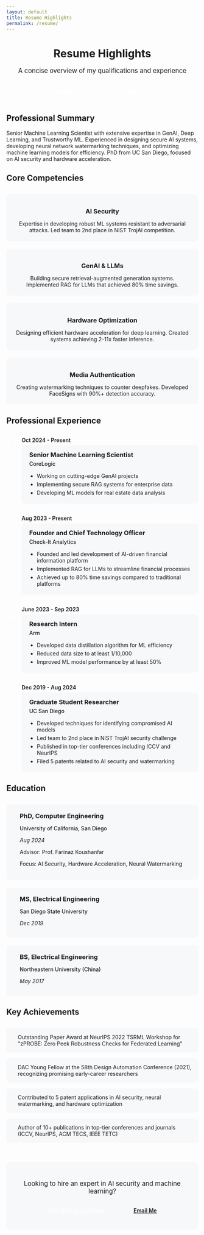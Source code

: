 ```yaml
---
layout: default
title: Resume Highlights
permalink: /resume/
---
```


<div class="resume-header animate-fade-in">
  <h1>Resume Highlights</h1>
  <p class="lead">A concise overview of my qualifications and experience</p>
  <div class="resume-actions">
    <a href="/pdf/CV_Xinqiao_1024.pdf" class="resume-action-button primary" target="_blank">
      <i class="fas fa-file-download"></i> Download Full CV
    </a>
    <a href="https://calendly.com/joe-x-zhang10" class="resume-action-button" target="_blank">
      <i class="far fa-calendar-check"></i> Schedule a Call
    </a>
  </div>
</div>

## Professional Summary

Senior Machine Learning Scientist with extensive expertise in GenAI, Deep Learning, and Trustworthy ML. Experienced in designing secure AI systems, developing neural network watermarking techniques, and optimizing machine learning models for efficiency. PhD from UC San Diego, focused on AI security and hardware acceleration.

## Core Competencies

<div class="competencies-grid">
  <div class="competency-card">
    <div class="competency-icon"><i class="fas fa-shield-alt"></i></div>
    <h3>AI Security</h3>
    <p>Expertise in developing robust ML systems resistant to adversarial attacks. Led team to 2nd place in NIST TrojAI competition.</p>
  </div>
  
  <div class="competency-card">
    <div class="competency-icon"><i class="fas fa-robot"></i></div>
    <h3>GenAI & LLMs</h3>
    <p>Building secure retrieval-augmented generation systems. Implemented RAG for LLMs that achieved 80% time savings.</p>
  </div>
  
  <div class="competency-card">
    <div class="competency-icon"><i class="fas fa-microchip"></i></div>
    <h3>Hardware Optimization</h3>
    <p>Designing efficient hardware acceleration for deep learning. Created systems achieving 2-11x faster inference.</p>
  </div>
  
  <div class="competency-card">
    <div class="competency-icon"><i class="fas fa-fingerprint"></i></div>
    <h3>Media Authentication</h3>
    <p>Creating watermarking techniques to counter deepfakes. Developed FaceSigns with 90%+ detection accuracy.</p>
  </div>
</div>

## Professional Experience

<div class="timeline">
  <div class="timeline-item">
    <div class="timeline-dot"></div>
    <div class="timeline-date">Oct 2024 - Present</div>
    <div class="timeline-content">
      <h3>Senior Machine Learning Scientist</h3>
      <h4>CoreLogic</h4>
      <ul>
        <li>Working on cutting-edge GenAI projects</li>
        <li>Implementing secure RAG systems for enterprise data</li>
        <li>Developing ML models for real estate data analysis</li>
      </ul>
    </div>
  </div>
  
  <div class="timeline-item">
    <div class="timeline-dot"></div>
    <div class="timeline-date">Aug 2023 - Present</div>
    <div class="timeline-content">
      <h3>Founder and Chief Technology Officer</h3>
      <h4>Check-It Analytics</h4>
      <ul>
        <li>Founded and led development of AI-driven financial information platform</li>
        <li>Implemented RAG for LLMs to streamline financial processes</li>
        <li>Achieved up to 80% time savings compared to traditional platforms</li>
      </ul>
    </div>
  </div>
  
  <div class="timeline-item">
    <div class="timeline-dot"></div>
    <div class="timeline-date">June 2023 - Sep 2023</div>
    <div class="timeline-content">
      <h3>Research Intern</h3>
      <h4>Arm</h4>
      <ul>
        <li>Developed data distillation algorithm for ML efficiency</li>
        <li>Reduced data size to at least 1/10,000</li>
        <li>Improved ML model performance by at least 50%</li>
      </ul>
    </div>
  </div>
  
  <div class="timeline-item">
    <div class="timeline-dot"></div>
    <div class="timeline-date">Dec 2019 - Aug 2024</div>
    <div class="timeline-content">
      <h3>Graduate Student Researcher</h3>
      <h4>UC San Diego</h4>
      <ul>
        <li>Developed techniques for identifying compromised AI models</li>
        <li>Led team to 2nd place in NIST TrojAI security challenge</li>
        <li>Published in top-tier conferences including ICCV and NeurIPS</li>
        <li>Filed 5 patents related to AI security and watermarking</li>
      </ul>
    </div>
  </div>
</div>

## Education

<div class="education-grid">
  <div class="education-card">
    <div class="education-logo">
      <i class="fas fa-university"></i>
    </div>
    <div class="education-content">
      <h3>PhD, Computer Engineering</h3>
      <p class="edu-institution">University of California, San Diego</p>
      <p class="edu-date">Aug 2024</p>
      <p>Advisor: Prof. Farinaz Koushanfar</p>
      <p>Focus: AI Security, Hardware Acceleration, Neural Watermarking</p>
    </div>
  </div>
  
  <div class="education-card">
    <div class="education-logo">
      <i class="fas fa-university"></i>
    </div>
    <div class="education-content">
      <h3>MS, Electrical Engineering</h3>
      <p class="edu-institution">San Diego State University</p>
      <p class="edu-date">Dec 2019</p>
    </div>
  </div>
  
  <div class="education-card">
    <div class="education-logo">
      <i class="fas fa-university"></i>
    </div>
    <div class="education-content">
      <h3>BS, Electrical Engineering</h3>
      <p class="edu-institution">Northeastern University (China)</p>
      <p class="edu-date">May 2017</p>
    </div>
  </div>
</div>

## Key Achievements

<div class="achievements-list">
  <div class="achievement-item">
    <div class="achievement-icon"><i class="fas fa-trophy"></i></div>
    <div class="achievement-content">
      <p>Outstanding Paper Award at NeurIPS 2022 TSRML Workshop for "zPROBE: Zero Peek Robustness Checks for Federated Learning"</p>
    </div>
  </div>
  
  <div class="achievement-item">
    <div class="achievement-icon"><i class="fas fa-award"></i></div>
    <div class="achievement-content">
      <p>DAC Young Fellow at the 58th Design Automation Conference (2021), recognizing promising early-career researchers</p>
    </div>
  </div>
  
  <div class="achievement-item">
    <div class="achievement-icon"><i class="fas fa-lightbulb"></i></div>
    <div class="achievement-content">
      <p>Contributed to 5 patent applications in AI security, neural watermarking, and hardware optimization</p>
    </div>
  </div>
  
  <div class="achievement-item">
    <div class="achievement-icon"><i class="fas fa-book"></i></div>
    <div class="achievement-content">
      <p>Author of 10+ publications in top-tier conferences and journals (ICCV, NeurIPS, ACM TECS, IEEE TETC)</p>
    </div>
  </div>
</div>

<div class="cta-container">
  <p>Looking to hire an expert in AI security and machine learning?</p>
  <div class="cta-buttons">
    <a href="https://calendly.com/joe-x-zhang10" class="cta-button" target="_blank">Schedule an Interview</a>
    <a href="mailto:joe.x.zhang10@gmail.com" class="cta-button secondary">Email Me</a>
  </div>
</div>

<style>
  .resume-header {
    text-align: center;
    margin-bottom: 40px;
  }
  
  .lead {
    font-size: 1.2em;
    color: var(--light-text);
    max-width: 800px;
    margin: 0 auto;
  }
  
  .resume-actions {
    display: flex;
    justify-content: center;
    gap: 15px;
    margin-top: 25px;
    flex-wrap: wrap;
  }
  
  .resume-action-button {
    display: inline-flex;
    align-items: center;
    padding: 10px 20px;
    background-color: var(--primary-color);
    color: white;
    border-radius: 6px;
    font-weight: 500;
    transition: all 0.3s ease;
    box-shadow: var(--card-shadow);
  }
  
  .resume-action-button:hover {
    background-color: var(--primary-hover);
    transform: translateY(-2px);
    box-shadow: var(--hover-shadow);
    text-decoration: none;
    color: white;
  }
  
  .resume-action-button.primary {
    background-color: var(--primary-color);
  }
  
  .resume-action-button.primary:hover {
    background-color: var(--primary-hover);
  }
  
  .resume-action-button i {
    margin-right: 8px;
  }
  
  /* Competencies grid */
  .competencies-grid {
    display: grid;
    grid-template-columns: repeat(auto-fill, minmax(280px, 1fr));
    gap: 20px;
    margin: 30px 0;
  }
  
  .competency-card {
    padding: 20px;
    background-color: #f6f8fa;
    border-radius: 8px;
    box-shadow: var(--card-shadow);
    transition: transform 0.3s ease, box-shadow 0.3s ease;
    text-align: center;
  }
  
  .competency-card:hover {
    transform: translateY(-5px);
    box-shadow: var(--hover-shadow);
  }
  
  .competency-icon {
    font-size: 28px;
    color: var(--primary-color);
    margin-bottom: 15px;
  }
  
  .competency-card h3 {
    margin-top: 0;
    margin-bottom: 10px;
  }
  
  .competency-card p {
    color: var(--light-text);
    margin-bottom: 0;
    font-size: 14px;
  }
  
  /* Timeline */
  .timeline {
    position: relative;
    margin: 30px 0;
    padding-left: 40px;
  }
  
  .timeline:before {
    content: '';
    position: absolute;
    left: 10px;
    top: 0;
    height: 100%;
    width: 2px;
    background-color: var(--primary-color);
  }
  
  .timeline-item {
    position: relative;
    margin-bottom: 30px;
  }
  
  .timeline-dot {
    position: absolute;
    left: -40px;
    top: 5px;
    width: 20px;
    height: 20px;
    border-radius: 50%;
    background-color: var(--primary-color);
    border: 3px solid white;
    box-shadow: var(--card-shadow);
  }
  
  .timeline-date {
    font-weight: 600;
    color: var(--primary-color);
    margin-bottom: 5px;
  }
  
  .timeline-content {
    background-color: #f6f8fa;
    padding: 15px 20px;
    border-radius: 8px;
    box-shadow: var(--card-shadow);
    transition: transform 0.3s ease;
  }
  
  .timeline-content:hover {
    transform: translateX(5px);
  }
  
  .timeline-content h3 {
    margin-top: 0;
    margin-bottom: 5px;
  }
  
  .timeline-content h4 {
    margin-top: 0;
    margin-bottom: 15px;
    color: var(--light-text);
    font-weight: 500;
  }
  
  .timeline-content ul {
    margin-bottom: 0;
    padding-left: 20px;
  }
  
  .timeline-content li {
    margin-bottom: 5px;
  }
  
  /* Education */
  .education-grid {
    display: grid;
    grid-template-columns: repeat(auto-fill, minmax(280px, 1fr));
    gap: 20px;
    margin: 30px 0;
  }
  
  .education-card {
    display: flex;
    align-items: center;
    gap: 15px;
    padding: 20px;
    background-color: #f6f8fa;
    border-radius: 8px;
    box-shadow: var(--card-shadow);
    transition: transform 0.3s ease;
  }
  
  .education-card:hover {
    transform: translateY(-5px);
  }
  
  .education-logo {
    font-size: 24px;
    color: var(--primary-color);
  }
  
  .education-content {
    flex-grow: 1;
  }
  
  .education-content h3 {
    margin-top: 0;
    margin-bottom: 5px;
  }
  
  .edu-institution {
    font-weight: 500;
    margin-bottom: 3px;
  }
  
  .edu-date {
    color: var(--light-text);
    font-style: italic;
    margin-bottom: 10px;
  }
  
  /* Achievements */
  .achievements-list {
    margin: 30px 0;
  }
  
  .achievement-item {
    display: flex;
    align-items: flex-start;
    gap: 15px;
    margin-bottom: 15px;
    padding: 15px;
    background-color: #f6f8fa;
    border-radius: 8px;
    transition: transform 0.3s ease;
  }
  
  .achievement-item:hover {
    transform: translateX(5px);
  }
  
  .achievement-icon {
    font-size: 20px;
    color: var(--primary-color);
    padding-top: 2px;
  }
  
  .achievement-content p {
    margin: 0;
  }
  
  /* CTA */
  .cta-container {
    text-align: center;
    margin: 50px 0 30px;
    padding: 30px;
    background-color: #f6f8fa;
    border-radius: 10px;
  }
  
  .cta-container p {
    font-size: 1.2em;
    margin-bottom: 20px;
  }
  
  .cta-buttons {
    display: flex;
    justify-content: center;
    gap: 15px;
    flex-wrap: wrap;
  }
  
  .cta-button {
    display: inline-block;
    padding: 12px 30px;
    background-color: var(--primary-color);
    color: white;
    border-radius: 6px;
    font-weight: 600;
    transition: all 0.3s ease;
    box-shadow: var(--card-shadow);
  }
  
  .cta-button:hover {
    background-color: var(--primary-hover);
    transform: translateY(-3px);
    box-shadow: var(--hover-shadow);
    text-decoration: none;
    color: white;
  }
  
  .cta-button.secondary {
    background-color: transparent;
    color: var(--primary-color);
    border: 2px solid var(--primary-color);
  }
  
  .cta-button.secondary:hover {
    background-color: rgba(3, 102, 214, 0.1);
    color: var(--primary-color);
  }
  
  /* Responsive */
  @media (max-width: 768px) {
    .competencies-grid,
    .education-grid {
      grid-template-columns: 1fr;
    }
    
    .timeline {
      padding-left: 30px;
    }
    
    .timeline:before {
      left: 8px;
    }
    
    .timeline-dot {
      left: -30px;
      width: 16px;
      height: 16px;
    }
    
    .education-card {
      flex-direction: column;
      text-align: center;
    }
    
    .education-logo {
      margin-bottom: 10px;
    }
  }
</style> 